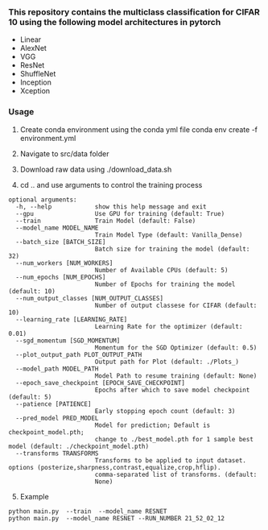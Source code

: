 ### This repository contains the multiclass classification for CIFAR 10 using the following model architectures in pytorch

- Linear
- AlexNet
- VGG
- ResNet
- ShuffleNet
- Inception
- Xception

### Usage

1. Create conda environment using the conda yml file
conda env create -f environment.yml

2. Navigate to src/data folder

3. Download raw data using ./download_data.sh

4. cd .. and use arguments to control the training process

```
optional arguments:
  -h, --help            show this help message and exit
  --gpu                 Use GPU for training (default: True)
  --train               Train Model (default: False)
  --model_name MODEL_NAME
                        Train Model Type (default: Vanilla_Dense)
  --batch_size [BATCH_SIZE]
                        Batch size for training the model (default: 32)
  --num_workers [NUM_WORKERS]
                        Number of Available CPUs (default: 5)
  --num_epochs [NUM_EPOCHS]
                        Number of Epochs for training the model (default: 10)
  --num_output_classes [NUM_OUTPUT_CLASSES]
                        Number of output classese for CIFAR (default: 10)
  --learning_rate [LEARNING_RATE]
                        Learning Rate for the optimizer (default: 0.01)
  --sgd_momentum [SGD_MOMENTUM]
                        Momentum for the SGD Optimizer (default: 0.5)
  --plot_output_path PLOT_OUTPUT_PATH
                        Output path for Plot (default: ./Plots_)
  --model_path MODEL_PATH
                        Model Path to resume training (default: None)
  --epoch_save_checkpoint [EPOCH_SAVE_CHECKPOINT]
                        Epochs after which to save model checkpoint (default: 5)
  --patience [PATIENCE]
                        Early stopping epoch count (default: 3)
  --pred_model PRED_MODEL
                        Model for prediction; Default is checkpoint_model.pth; 
                        change to ./best_model.pth for 1 sample best model (default: ./checkpoint_model.pth)
  --transforms TRANSFORMS
                        Transforms to be applied to input dataset. options (posterize,sharpness,contrast,equalize,crop,hflip). 
                        comma-separated list of transforms. (default:
                        None)
```

5. Example

```
python main.py  --train  --model_name RESNET
python main.py  --model_name RESNET --RUN_NUMBER 21_52_02_12
```
